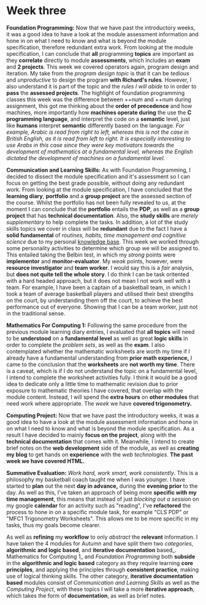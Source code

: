 # Week three

**Foundation Programming:** Now that we have past the introductory weeks, it was a good idea to have a look at the module assessment information and hone in on what I need to know and what is beyond the module specification, therefore redundant extra work. From looking at the module specification, I can conclude that **all** programming **topics** are important as they **correlate** directly to module **assessments**, which includes an **exam** and **2 projects**. This week we covered operators again, program design and iteration. My take from the _program design topic_ is that it can be _tedious_ and _unproductive_ to design the program **with Richard's rules**. However, I also understand it is part of the topic and the _rules I will abide_ to in order to **pass** the **assessed projects**. The highlight of foundation programming classes this week was the difference between ++num and ++num during assignment, this got me thinking about the **order of precedence** and how machines, more importantly how **machines operate during** the use the **C programming language**, and interpret the code on a **semantic** level, just like **humans** interpret **semantic** differently based on the language. _For example, Arabic is read from right to left, whereas this is not the case in British English, as it is read from left to right. It is especially interesting to use Arabs in this case since they were key motivators towards the development of mathematics at a fundamental level, whereas the English dictated the development of machines on a fundamental level._

**Communication and Learning Skills:** As with Foundation Programming, I decided to dissect the module specification and it's assessment so I can focus on getting the best grade possible, without doing any redundant work. From looking at the module specification, I have concluded that the **learning diary**, **portfolio** and a **group project** are the assessed section of the course. Whilst the portfolio has not been fully revealed to us, at the moment I can conclude that the **portfolio** entails the **PDP**, as well as a **group project** that has **technical documentation**. Also, the **study skills** are _merely supplementary_ to help complete the tasks. In addition, a lot of the study skills topics we cover in class will be **redundant** due to the fact I have a **solid fundamental** of _routines, habits, time management and cognitive science_ due to my personal [knowledge base](https://app.gitbook.com/@adnanquisar/s/wiki/categories-of-life). This week we worked through some personality activities to determine which group we will be assigned to. This entailed taking the Belbin test, in which my _strong_ points were **implementor** and **monitor-evaluator**. My _weak_ points, however, were **resource investigator** and **team worker**. I would say this is a _fair_ analysis, but **does not quite tell the whole story**. I do think I can be task oritented with a hard headed approach, but it does not mean I not work well with a team. For example, I have been a captain of a basketball team, in which I took a team of average basketball players and utilised their best strengths on the court, by understanding them off the court, to achieve the best performance out of everyone. Showing that I can be a team worker, just not in the traditional sense.

**Mathematics For Computing 1:** Following the same procedure from the previous module learning diary entries, I evaluated that **all topics** will need to be **understood** on a **fundamental level** as well as great **logic skills** in order to complete the _problem sets_, as well as the **exam**. I also contemplated whether the mathematic worksheets are worth my time if I already have a fundamental understanding from **prior math experience,** I came to the conclusion that the **worksheets** are **not worth my time**. There is a caveat, which is if I do not understand the topic on a fundamental level, I intend to complete the worksheet activities fully. I think it would be a good idea to dedicate only a little time to mathematic revision due to prior exposure to mathematic theories I have covered, that overlap with the module content. Instead, I will spend the **extra hours** on **other modules** that need work where appropriate. The _week_ we have **covered trigonometry.**

**Computing Project:** Now that we have past the introductory weeks, it was a good idea to have a look at the module assessment information and hone in on what I need to know and what is beyond the module specification. As a result I have decided to mainly **focus on the project**, along with the **technical documentation** that comes with it. Meanwhile, I intend to create brief notes on the **web development** side of the module, as well as **creating my blog** to get hands on **experience** with the _web technologies_. **The past week we have covered HTML.**

**Summative Evaluation:** _Work hard, work smart, work consistently_. This is a philosophy my basketball coach taught me when I was younger. I have started to **plan** out the next **day in advance,** during the **evening prior** to the day. As well as this, I've taken an approach of being more **specific with my time management**, this means that instead of just _blocking out a session_ on my google **calendar** for an activity such as "reading", I've **refactored** the process to hone in on a specific module task, for example "CLS PDP" or "MFC1 Trigonometry Worksheets". This allows me to be more specific in my tasks, thus my goals become clearer.

As well as **refining** my **workflow** to only _abstract_ the **relevant** information. I have taken the 4 modules for Autumn and have split them two _categories_, **algorithmic and logic based**, and **iterative documentation** based_. Mathematics for Computing 1_ and _Foundation Programming_ both **subside** in the **algorithmic and logic** **based** category as they require learning **core principles**, and applying the principles through **consistent practice**, making use of logical thinking skills. The other category, **iterative documentation based** modules consist of _Communication and Learning Skills_ as well as the _Computing Project_, with these topics I will take a more **iterative approach**, which takes the form of **documentation**, as well as brief notes.


